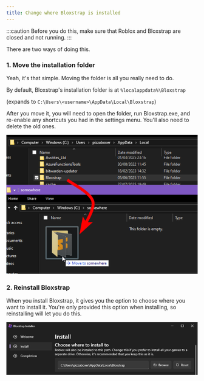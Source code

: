 ```yaml
---
title: Change where Bloxstrap is installed
---
```


:::caution
Before you do this, make sure that Roblox and Bloxstrap are closed and not running.
:::

There are two ways of doing this.

### 1. Move the installation folder

Yeah, it's that simple. Moving the folder is all you really need to do.

By default, Bloxstrap's installation folder is at `%localappdata%\Bloxstrap` 

(expands to `C:\Users\<username>\AppData\Local\Bloxstrap`)

After you move it, you will need to open the folder, run Bloxstrap.exe, and re-enable any shortcuts you had in the settings menu. You'll also need to delete the old ones.

![Screenshot showing the Bloxstrap folder from %localappdata% being dragged to another folder](../../../../assets/wiki/change-install-move.png)

### 2. Reinstall Bloxstrap

When you install Bloxstrap, it gives you the option to choose where you want to install it. You're only provided this option when installing, so reinstalling will let you do this.

![SCreenshot showing the Bloxstrap Installer asking the user to 'choose where to install to'](../../../../assets/wiki/change-install-reinstall.png)
